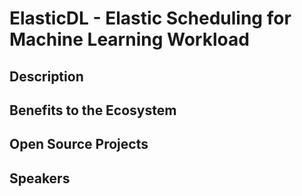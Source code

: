 # ElasticDL - Elastic Scheduling for Machine Learning Workload

## Description

## Benefits to the Ecosystem

## Open Source Projects

## Speakers
